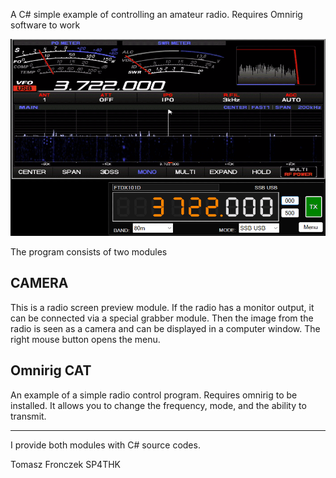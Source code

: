 A C# simple example of controlling an amateur radio.
Requires Omnirig software to work

<img src="Pictures/snapshot1.png" />

The program consists of two modules
<h2> CAMERA </h2>

This is a radio screen preview module.
If the radio has a monitor output, it can be connected via a special grabber module. Then the image from the radio is seen as a camera and can be displayed in a computer window.
The right mouse button opens the menu.

<h2> Omnirig CAT </h2>

An example of a simple radio control program. Requires omnirig to be installed. It allows you to change the frequency, mode, and the ability to transmit.

<hr/>

I provide both modules with C# source codes.

Tomasz Fronczek SP4THK
